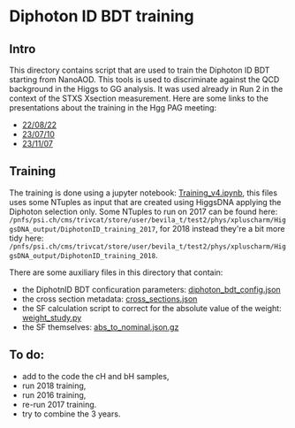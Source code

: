 # Diphoton ID BDT training

## Intro

This directory contains script that are used to train the Diphoton ID BDT starting from NanoAOD.
This tools is used to discriminate against the QCD background in the Higgs to GG analysis. It was used already in Run 2 in the context of the STXS Xsection measurement.
Here are some links to the presentations about the training in the Hgg PAG meeting:
* [22/08/22](https://indico.cern.ch/event/1184696/contributions/4994927/)
* [23/07/10](https://indico.cern.ch/event/1298068/contributions/5490250/)
* [23/11/07](https://indico.cern.ch/event/1344768/contributions/5660435/attachments/2747410/4780954/HToGG_Follow_up_DiphotonBDT_nAOD_training_1123.pdf)

## Training

The training is done using a jupyter notebook: [Training_v4.ipynb](https://github.com/TizianoBevilacqua/PhD/blob/master/HToGG/BDT_training/DiphotonID/Training_v4.ipynb), this files uses some NTuples as input that are created using HiggsDNA applying the Diphoton selection only.
Some NTuples to run on 2017 can be found here: `/pnfs/psi.ch/cms/trivcat/store/user/bevila_t/test2/phys/xpluscharm/HiggsDNA_output/DiphotonID_training_2017`, 
for 2018 instead they're a bit more tidy here: `/pnfs/psi.ch/cms/trivcat/store/user/bevila_t/test2/phys/xpluscharm/HiggsDNA_output/DiphotonID_training_2018`.

There are some auxiliary files in this directory that contain:
* the DiphotnID BDT conficuration parameters: [diphoton_bdt_config.json](https://github.com/TizianoBevilacqua/PhD/blob/master/HToGG/BDT_training/DiphotonID/diphoton_bdt_config.json)
* the cross section metadata: [cross_sections.json](https://github.com/TizianoBevilacqua/PhD/blob/master/HToGG/BDT_training/cross_sections.json)
* the SF calculation script to correct for the absolute value of the weight: [weight_study.py](https://github.com/TizianoBevilacqua/PhD/blob/master/HToGG/BDT_training/DiphotonID/weight_study.py)
* the SF themselves: [abs_to_nominal.json.gz](https://github.com/TizianoBevilacqua/PhD/blob/master/HToGG/BDT_training/DiphotonID/abs_to_nominal.json.gz)

## To do:

* add to the code the cH and bH samples,
* run 2018 training,
* run 2016 training,
* re-run 2017 training.
* try to combine the 3 years.